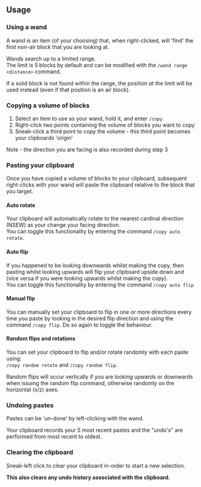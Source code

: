 ## Usage
### Using a wand
A wand is an item (of your choosing) that, when right-clicked, will 'find' the first non-air block that you are looking at.

Wands search up to a limited range.  
The limit is 5 blocks by default and can be modified with the `/wand range <distance>` command.

If a solid block is not found within the range, the position _at_ the limit will be used instead (even if that position is an air block).

### Copying a volume of blocks
1. Select an item to use as your wand, hold it, and enter `/copy`
2. Right-click two points containing the volume of blocks you want to copy
3. Sneak-click a third point to copy the volume - this third point becomes your clipboards 'origin'

Note - the direction you are facing is also recorded during step 3

### Pasting your clipboard
Once you have copied a volume of blocks to your clipboard, subsequent right-clicks with your wand will paste the
clipboard relative to the block that you target.

#### Auto rotate
Your clipboard will automatically rotate to the nearest cardinal direction (NSEW) as your change your facing direction.  
You can toggle this functionality by entering the command `/copy auto rotate`.

#### Auto flip
If you happened to be looking downwards whilst making the copy, then pasting whilst looking upwards will
flip your clipboard upside down and (vice versa if you were looking upwards whilst making the copy).  
You can toggle this functionality by entering the command `/copy auto flip`

#### Manual flip
You can manually set your clipboard to flip in one or more directions every time you paste by looking in the desired
flip direction and using the command `/copy flip`. Do so again to toggle the behaviour.

#### Random flips and rotations
You can set your clipboard to flip and/or rotate randomly with each paste using:  
`/copy random rotate` and `/copy random flip`.

Random flips will occur vertically if you are looking upwards or downwards when issuing the random flip command, otherwise
randomly on the horizontal (x/z) axes.

### Undoing pastes
Pastes can be 'un-done' by left-clicking with the wand.

Your clipboard records your 5 most recent pastes and the "undo's" are performed from most recent to oldest.

### Clearing the clipboard
Sneak-left click to clear your clipboard in-order to start a new selection.

**This also clears any undo history associated with the clipboard.**

